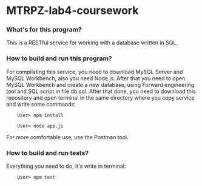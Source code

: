 # MTRPZ-lab4-coursework

### What's for this program?

This is a RESTful service for working with a database written in SQL.

### How to build and run this program?

For compilating this service, you need to download MySQL Server and MySQL Workbench, also you need Node.js. After that you need to open MySQL Workbench and create a new database, using Forward engineering tool and SQL script in file db.sql.
After that done, you need to download this repository and open terminal in the same directory where you copy service and write some commands:
```
    User> npm install

    User> node app.js
```
For more comfortable use, use the Postman tool.

### How to build and run tests?

Everything you need to do, it's write in terminal:
```
    User> npm test
```